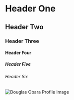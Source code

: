 # Header One
## Header Two
### Header Three
#### Header Four
##### Header Five
###### Header Six


![Douglas Obara Profile Image](https://media.licdn.com/dms/image/D4D03AQGZ4VHRP9BtfA/profile-displayphoto-shrink_200_200/0/1712908651098?e=1720656000&v=beta&t=Xu9T703TnV6iEuqTL-THP8Sp8KCv3sbnZ6r27-hq7z4)
